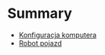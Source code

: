# Summary

* [Konfiguracja komputera](doc/konfiguracja_komputera.md)
* [Robot pojazd](doc/robot_pojazd.md)

